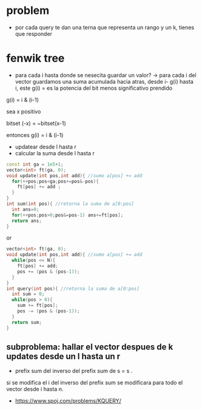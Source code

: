 
# problem

- por cada query te dan una terna que representa un rango y un k, tienes que responder

# fenwik tree

- para cada i hasta donde se nesecita guardar un valor? -> para cada i del vector guardamos una suma acumulada hacia atras, desde i- g(i) hasta i, este g(i) = es la potencia del bit menos significativo prendido

g(i) = i & (i-1)

sea x positivo

bitset (-x) = ~bitset(x-1)

entonces g(i) = i & (i-1)

- updatear desde l hasta r
- calcular la suma desde l hasta r

```cpp
const int ga = 1e5+1;
vector<int> ft(ga, 0);
void update(int pos,int add){ //sumo a[pos] += add
  for(++pos;pos<ga;pos+=pos&-pos){
    ft[pos] += add ;
  }
}
int sum(int pos){ //retorna la suma de a[0:pos]
  int ans=0;
  for(++pos;pos>0;pos&=pos-1) ans+=ft[pos];
  return ans;
}

```

or 

```cpp
vector<int> ft(ga, 0);
void update(int pos,int add){ //sumo a[pos] += add
  while(pos <= N){
    ft[pos] += add;
    pos += (pos & (pos-1));
  }
}
int query(int pos){ //retorna la suma de a[0:pos]
  int sum = 0;
  while(pos > 0){
    sum += ft[pos];
    pos -= (pos & (pos-1));
  }
  return sum;
}

```

## subproblema: hallar el vector despues de k updates desde un l hasta un r

- prefix sum del inverso del prefix sum de s = s .

si se modifica el i del inverso del prefix sum se modificara para todo el vector desde i hasta n.

- https://www.spoj.com/problems/KQUERY/
